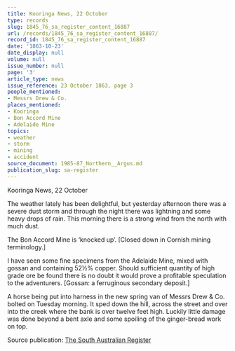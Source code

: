 ```yaml
---
title: Kooringa News, 22 October
type: records
slug: 1845_76_sa_register_content_16887
url: /records/1845_76_sa_register_content_16887/
record_id: 1845_76_sa_register_content_16887
date: '1863-10-23'
date_display: null
volume: null
issue_number: null
page: '3'
article_type: news
issue_reference: 23 October 1863, page 3
people_mentioned:
- Messrs Drew & Co.
places_mentioned:
- Kooringa
- Bon Accord Mine
- Adelaide Mine
topics:
- weather
- storm
- mining
- accident
source_document: 1985-87_Northern__Argus.md
publication_slug: sa-register
---
```


Kooringa News, 22 October

The weather lately has been delightful, but yesterday afternoon there was a severe dust storm and through the night there was lightning and some heavy drops of rain.  This morning there is a strong wind from the north with much dust.

The Bon Accord Mine is ‘knocked up’.  [Closed down in Cornish mining terminology.]

I have seen some fine specimens from the Adelaide Mine, mixed with gossan and containing 52½% copper.  Should sufficient quantity of high grade ore be found there is no doubt it would prove a profitable speculation to the adventurers.  [Gossan: a ferruginous secondary deposit.]

A horse being put into harness in the new spring van of Messrs Drew & Co. bolted on Tuesday morning.  It sped down the hill, across the street and over into the creek where the bank is over twelve feet high.  Luckily little damage was done beyond a bent axle and some spoiling of the ginger-bread work on top.

Source publication: [The South Australian Register](/publications/sa-register/)
